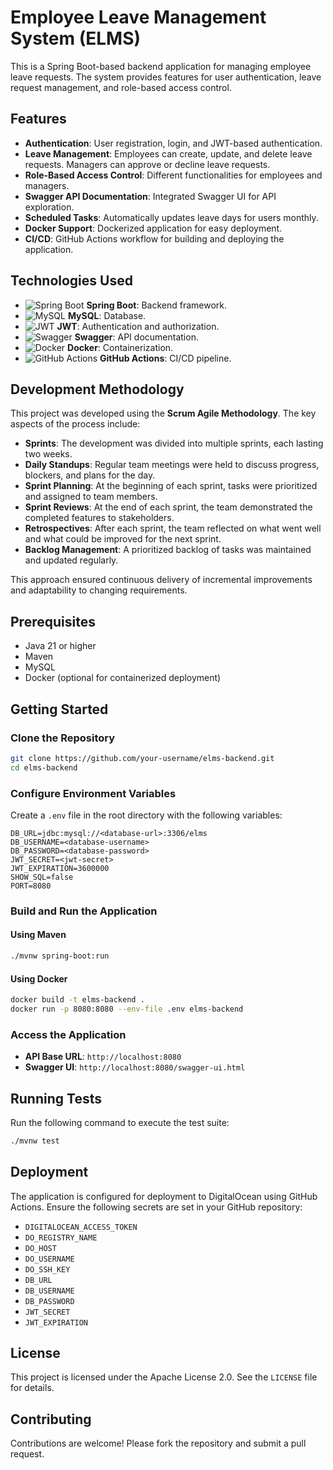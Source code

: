 # Employee Leave Management System (ELMS)

This is a Spring Boot-based backend application for managing employee leave requests. The system provides features for user authentication, leave request management, and role-based access control.

## Features

- **Authentication**: User registration, login, and JWT-based authentication.
- **Leave Management**: Employees can create, update, and delete leave requests. Managers can approve or decline leave requests.
- **Role-Based Access Control**: Different functionalities for employees and managers.
- **Swagger API Documentation**: Integrated Swagger UI for API exploration.
- **Scheduled Tasks**: Automatically updates leave days for users monthly.
- **Docker Support**: Dockerized application for easy deployment.
- **CI/CD**: GitHub Actions workflow for building and deploying the application.

## Technologies Used

- ![Spring Boot](https://img.shields.io/badge/Spring%20Boot-6DB33F?style=for-the-badge&logo=spring-boot&logoColor=white) **Spring Boot**: Backend framework.
- ![MySQL](https://img.shields.io/badge/MySQL-4479A1?style=for-the-badge&logo=mysql&logoColor=white) **MySQL**: Database.
- ![JWT](https://img.shields.io/badge/JWT-000000?style=for-the-badge&logo=json-web-tokens&logoColor=white) **JWT**: Authentication and authorization.
- ![Swagger](https://img.shields.io/badge/Swagger-85EA2D?style=for-the-badge&logo=swagger&logoColor=black) **Swagger**: API documentation.
- ![Docker](https://img.shields.io/badge/Docker-2496ED?style=for-the-badge&logo=docker&logoColor=white) **Docker**: Containerization.
- ![GitHub Actions](https://img.shields.io/badge/GitHub%20Actions-2088FF?style=for-the-badge&logo=github-actions&logoColor=white) **GitHub Actions**: CI/CD pipeline.

## Development Methodology

This project was developed using the **Scrum Agile Methodology**. The key aspects of the process include:

- **Sprints**: The development was divided into multiple sprints, each lasting two weeks.
- **Daily Standups**: Regular team meetings were held to discuss progress, blockers, and plans for the day.
- **Sprint Planning**: At the beginning of each sprint, tasks were prioritized and assigned to team members.
- **Sprint Reviews**: At the end of each sprint, the team demonstrated the completed features to stakeholders.
- **Retrospectives**: After each sprint, the team reflected on what went well and what could be improved for the next sprint.
- **Backlog Management**: A prioritized backlog of tasks was maintained and updated regularly.

This approach ensured continuous delivery of incremental improvements and adaptability to changing requirements.

## Prerequisites

- Java 21 or higher
- Maven
- MySQL
- Docker (optional for containerized deployment)

## Getting Started

### Clone the Repository
```bash
git clone https://github.com/your-username/elms-backend.git
cd elms-backend
```

### Configure Environment Variables
Create a `.env` file in the root directory with the following variables:
```env
DB_URL=jdbc:mysql://<database-url>:3306/elms
DB_USERNAME=<database-username>
DB_PASSWORD=<database-password>
JWT_SECRET=<jwt-secret>
JWT_EXPIRATION=3600000
SHOW_SQL=false
PORT=8080
```

### Build and Run the Application
#### Using Maven
```bash
./mvnw spring-boot:run
```

#### Using Docker
```bash
docker build -t elms-backend .
docker run -p 8080:8080 --env-file .env elms-backend
```

### Access the Application
- **API Base URL**: `http://localhost:8080`
- **Swagger UI**: `http://localhost:8080/swagger-ui.html`

## Running Tests
Run the following command to execute the test suite:
```bash
./mvnw test
```

## Deployment
The application is configured for deployment to DigitalOcean using GitHub Actions. Ensure the following secrets are set in your GitHub repository:
- `DIGITALOCEAN_ACCESS_TOKEN`
- `DO_REGISTRY_NAME`
- `DO_HOST`
- `DO_USERNAME`
- `DO_SSH_KEY`
- `DB_URL`
- `DB_USERNAME`
- `DB_PASSWORD`
- `JWT_SECRET`
- `JWT_EXPIRATION`

## License
This project is licensed under the Apache License 2.0. See the `LICENSE` file for details.

## Contributing
Contributions are welcome! Please fork the repository and submit a pull request.

